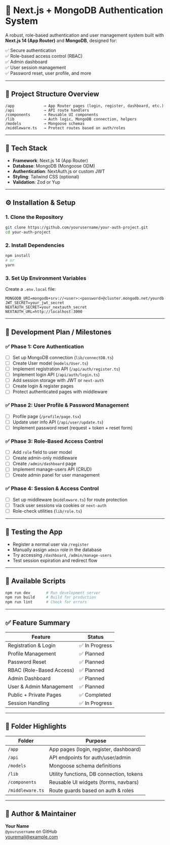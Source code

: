
# 🚀 Next.js + MongoDB Authentication System

A robust, role-based authentication and user management system built with **Next.js 14 (App Router)** and **MongoDB**, designed for:

✅ Secure authentication  
✅ Role-based access control (RBAC)  
✅ Admin dashboard  
✅ User session management  
✅ Password reset, user profile, and more

---

## 📁 Project Structure Overview

```
/app             → App Router pages (login, register, dashboard, etc.)
/api             → API route handlers
/components      → Reusable UI components
/lib             → Auth logic, MongoDB connection, helpers
/models          → Mongoose schemas
/middleware.ts   → Protect routes based on auth/roles
```

---

## 🧱 Tech Stack

- **Framework**: Next.js 14 (App Router)
- **Database**: MongoDB (Mongoose ODM)
- **Authentication**: NextAuth.js or custom JWT
- **Styling**: Tailwind CSS (optional)
- **Validation**: Zod or Yup

---

## ⚙️ Installation & Setup

### 1. Clone the Repository
```bash
git clone https://github.com/yourusername/your-auth-project.git
cd your-auth-project
```

### 2. Install Dependencies
```bash
npm install
# or
yarn
```

### 3. Set Up Environment Variables
Create a `.env.local` file:

```env
MONGODB_URI=mongodb+srv://<user>:<password>@cluster.mongodb.net/yourdb
JWT_SECRET=your_jwt_secret
NEXTAUTH_SECRET=your_nextauth_secret
NEXTAUTH_URL=http://localhost:3000
```

---

## 🔐 Development Plan / Milestones

### ✅ Phase 1: Core Authentication
- [ ] Set up MongoDB connection (`lib/connectDB.ts`)
- [ ] Create User model (`models/User.ts`)
- [ ] Implement registration API (`/api/auth/register.ts`)
- [ ] Implement login API (`/api/auth/login.ts`)
- [ ] Add session storage with JWT or `next-auth`
- [ ] Create login & register pages
- [ ] Protect authenticated pages with middleware

### ✅ Phase 2: User Profile & Password Management
- [ ] Profile page (`/profile/page.tsx`)
- [ ] Update user info API (`/api/user/update.ts`)
- [ ] Implement password reset (request + token + reset form)

### ✅ Phase 3: Role-Based Access Control
- [ ] Add `role` field to user model
- [ ] Create admin-only middleware
- [ ] Create `/admin/dashboard` page
- [ ] Implement manage-users API (CRUD)
- [ ] Create admin panel for user management

### ✅ Phase 4: Session & Access Control
- [ ] Set up middleware (`middleware.ts`) for route protection
- [ ] Track user sessions via cookies or `next-auth`
- [ ] Role-check utilities (`lib/role.ts`)

---

## 🧪 Testing the App

- Register a normal user via `/register`
- Manually assign `admin` role in the database
- Try accessing `/dashboard`, `/admin/manage-users`
- Test session expiration and redirect flow

---

## 🔄 Available Scripts

```bash
npm run dev       # Run development server
npm run build     # Build for production
npm run lint      # Check for errors
```

---

## ✅ Feature Summary

| Feature                          | Status        |
|----------------------------------|---------------|
| Registration & Login             | ✅ In Progress |
| Profile Management               | ✅ Planned     |
| Password Reset                   | ✅ Planned     |
| RBAC (Role-Based Access)         | ✅ Planned     |
| Admin Dashboard                  | ✅ Planned     |
| User & Admin Management          | ✅ Planned     |
| Public + Private Pages           | ✅ Completed   |
| Session Handling                 | ✅ In Progress |

---

## 📂 Folder Highlights

| Folder      | Purpose                                  |
|-------------|------------------------------------------|
| `/app`      | App pages (login, register, dashboard)   |
| `/api`      | API endpoints for auth/user/admin        |
| `/models`   | Mongoose schema definitions              |
| `/lib`      | Utility functions, DB connection, tokens |
| `/components` | Reusable UI widgets (forms, navbars)  |
| `/middleware.ts` | Route guards based on auth & roles |

---

## 👤 Author & Maintainer

**Your Name**  
`@yourusername` on GitHub  
[youremail@example.com](mailto:youremail@example.com)
